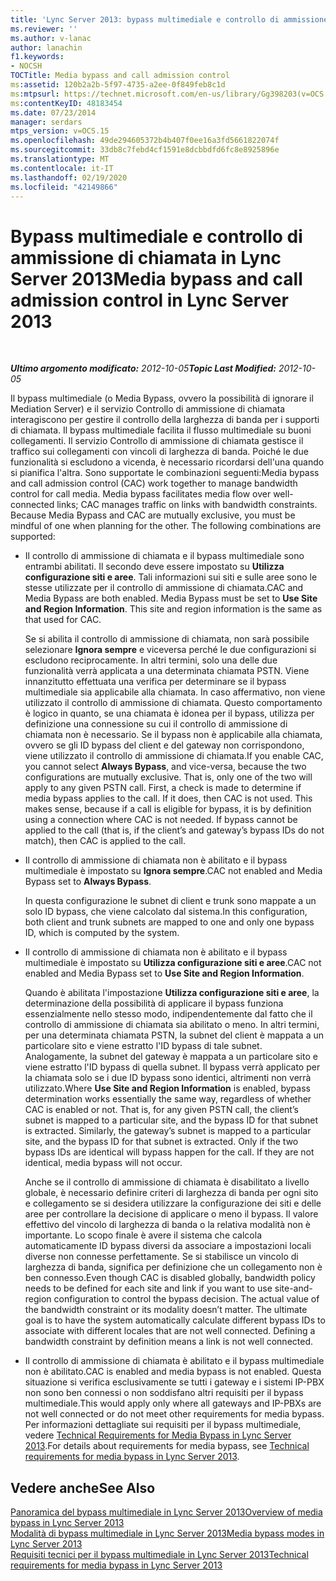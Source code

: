 ```yaml
---
title: 'Lync Server 2013: bypass multimediale e controllo di ammissione di chiamata'
ms.reviewer: ''
ms.author: v-lanac
author: lanachin
f1.keywords:
- NOCSH
TOCTitle: Media bypass and call admission control
ms:assetid: 120b2a2b-5f97-4735-a2ee-0f849feb8c1d
ms:mtpsurl: https://technet.microsoft.com/en-us/library/Gg398203(v=OCS.15)
ms:contentKeyID: 48183454
ms.date: 07/23/2014
manager: serdars
mtps_version: v=OCS.15
ms.openlocfilehash: 49de294605372b4b407f0ee16a3fd5661822074f
ms.sourcegitcommit: 33db8c7febd4cf1591e8dcbbdfd6fc8e8925896e
ms.translationtype: MT
ms.contentlocale: it-IT
ms.lasthandoff: 02/19/2020
ms.locfileid: "42149866"
---
```

<div data-xmlns="http://www.w3.org/1999/xhtml">

<div class="topic" data-xmlns="http://www.w3.org/1999/xhtml" data-msxsl="urn:schemas-microsoft-com:xslt" data-cs="http://msdn.microsoft.com/">

<div data-asp="https://msdn2.microsoft.com/asp">

# <a name="media-bypass-and-call-admission-control-in-lync-server-2013"></a><span data-ttu-id="89b1f-102">Bypass multimediale e controllo di ammissione di chiamata in Lync Server 2013</span><span class="sxs-lookup"><span data-stu-id="89b1f-102">Media bypass and call admission control in Lync Server 2013</span></span>

</div>

<div id="mainSection">

<div id="mainBody">

<span> </span>

<span data-ttu-id="89b1f-103">_**Ultimo argomento modificato:** 2012-10-05_</span><span class="sxs-lookup"><span data-stu-id="89b1f-103">_**Topic Last Modified:** 2012-10-05_</span></span>

<span data-ttu-id="89b1f-p101">Il bypass multimediale (o Media Bypass, ovvero la possibilità di ignorare il Mediation Server) e il servizio Controllo di ammissione di chiamata interagiscono per gestire il controllo della larghezza di banda per i supporti di chiamata. Il bypass multimediale facilita il flusso multimediale su buoni collegamenti. Il servizio Controllo di ammissione di chiamata gestisce il traffico sui collegamenti con vincoli di larghezza di banda. Poiché le due funzionalità si escludono a vicenda, è necessario ricordarsi dell'una quando si pianifica l'altra. Sono supportate le combinazioni seguenti:</span><span class="sxs-lookup"><span data-stu-id="89b1f-p101">Media bypass and call admission control (CAC) work together to manage bandwidth control for call media. Media bypass facilitates media flow over well-connected links; CAC manages traffic on links with bandwidth constraints. Because Media Bypass and CAC are mutually exclusive, you must be mindful of one when planning for the other. The following combinations are supported:</span></span>

  - <span data-ttu-id="89b1f-p102">Il controllo di ammissione di chiamata e il bypass multimediale sono entrambi abilitati. Il secondo deve essere impostato su **Utilizza configurazione siti e aree**. Tali informazioni sui siti e sulle aree sono le stesse utilizzate per il controllo di ammissione di chiamata.</span><span class="sxs-lookup"><span data-stu-id="89b1f-p102">CAC and Media Bypass are both enabled. Media Bypass must be set to **Use Site and Region Information**. This site and region information is the same as that used for CAC.</span></span>
    
    <span data-ttu-id="89b1f-p103">Se si abilita il controllo di ammissione di chiamata, non sarà possibile selezionare **Ignora sempre** e viceversa perché le due configurazioni si escludono reciprocamente. In altri termini, solo una delle due funzionalità verrà applicata a una determinata chiamata PSTN. Viene innanzitutto effettuata una verifica per determinare se il bypass multimediale sia applicabile alla chiamata. In caso affermativo, non viene utilizzato il controllo di ammissione di chiamata. Questo comportamento è logico in quanto, se una chiamata è idonea per il bypass, utilizza per definizione una connessione su cui il controllo di ammissione di chiamata non è necessario. Se il bypass non è applicabile alla chiamata, ovvero se gli ID bypass del client e del gateway non corrispondono, viene utilizzato il controllo di ammissione di chiamata.</span><span class="sxs-lookup"><span data-stu-id="89b1f-p103">If you enable CAC, you cannot select **Always Bypass**, and vice-versa, because the two configurations are mutually exclusive. That is, only one of the two will apply to any given PSTN call. First, a check is made to determine if media bypass applies to the call. If it does, then CAC is not used. This makes sense, because if a call is eligible for bypass, it is by definition using a connection where CAC is not needed. If bypass cannot be applied to the call (that is, if the client’s and gateway’s bypass IDs do not match), then CAC is applied to the call.</span></span>

  - <span data-ttu-id="89b1f-117">Il controllo di ammissione di chiamata non è abilitato e il bypass multimediale è impostato su **Ignora sempre**.</span><span class="sxs-lookup"><span data-stu-id="89b1f-117">CAC not enabled and Media Bypass set to **Always Bypass**.</span></span>
    
    <span data-ttu-id="89b1f-118">In questa configurazione le subnet di client e trunk sono mappate a un solo ID bypass, che viene calcolato dal sistema.</span><span class="sxs-lookup"><span data-stu-id="89b1f-118">In this configuration, both client and trunk subnets are mapped to one and only one bypass ID, which is computed by the system.</span></span>

  - <span data-ttu-id="89b1f-119">Il controllo di ammissione di chiamata non è abilitato e il bypass multimediale è impostato su **Utilizza configurazione siti e aree**.</span><span class="sxs-lookup"><span data-stu-id="89b1f-119">CAC not enabled and Media Bypass set to **Use Site and Region Information**.</span></span>
    
    <span data-ttu-id="89b1f-p104">Quando è abilitata l'impostazione **Utilizza configurazione siti e aree**, la determinazione della possibilità di applicare il bypass funziona essenzialmente nello stesso modo, indipendentemente dal fatto che il controllo di ammissione di chiamata sia abilitato o meno. In altri termini, per una determinata chiamata PSTN, la subnet del client è mappata a un particolare sito e viene estratto l'ID bypass di tale subnet. Analogamente, la subnet del gateway è mappata a un particolare sito e viene estratto l'ID bypass di quella subnet. Il bypass verrà applicato per la chiamata solo se i due ID bypass sono identici, altrimenti non verrà utilizzato.</span><span class="sxs-lookup"><span data-stu-id="89b1f-p104">Where **Use Site and Region Information** is enabled, bypass determination works essentially the same way, regardless of whether CAC is enabled or not. That is, for any given PSTN call, the client’s subnet is mapped to a particular site, and the bypass ID for that subnet is extracted. Similarly, the gateway’s subnet is mapped to a particular site, and the bypass ID for that subnet is extracted. Only if the two bypass IDs are identical will bypass happen for the call. If they are not identical, media bypass will not occur.</span></span>
    
    <span data-ttu-id="89b1f-p105">Anche se il controllo di ammissione di chiamata è disabilitato a livello globale, è necessario definire criteri di larghezza di banda per ogni sito e collegamento se si desidera utilizzare la configurazione dei siti e delle aree per controllare la decisione di applicare o meno il bypass. Il valore effettivo del vincolo di larghezza di banda o la relativa modalità non è importante. Lo scopo finale è avere il sistema che calcola automaticamente ID bypass diversi da associare a impostazioni locali diverse non connesse perfettamente. Se si stabilisce un vincolo di larghezza di banda, significa per definizione che un collegamento non è ben connesso.</span><span class="sxs-lookup"><span data-stu-id="89b1f-p105">Even though CAC is disabled globally, bandwidth policy needs to be defined for each site and link if you want to use site-and-region configuration to control the bypass decision. The actual value of the bandwidth constraint or its modality doesn’t matter. The ultimate goal is to have the system automatically calculate different bypass IDs to associate with different locales that are not well connected. Defining a bandwidth constraint by definition means a link is not well connected.</span></span>

  - <span data-ttu-id="89b1f-129">Il controllo di ammissione di chiamata è abilitato e il bypass multimediale non è abilitato.</span><span class="sxs-lookup"><span data-stu-id="89b1f-129">CAC is enabled and media bypass is not enabled.</span></span> <span data-ttu-id="89b1f-130">Questa situazione si verifica esclusivamente se tutti i gateway e i sistemi IP-PBX non sono ben connessi o non soddisfano altri requisiti per il bypass multimediale.</span><span class="sxs-lookup"><span data-stu-id="89b1f-130">This would apply only where all gateways and IP-PBXs are not well connected or do not meet other requirements for media bypass.</span></span> <span data-ttu-id="89b1f-131">Per informazioni dettagliate sui requisiti per il bypass multimediale, vedere [Technical Requirements for Media Bypass in Lync Server 2013](lync-server-2013-technical-requirements-for-media-bypass.md).</span><span class="sxs-lookup"><span data-stu-id="89b1f-131">For details about requirements for media bypass, see [Technical requirements for media bypass in Lync Server 2013](lync-server-2013-technical-requirements-for-media-bypass.md).</span></span>

<div>

## <a name="see-also"></a><span data-ttu-id="89b1f-132">Vedere anche</span><span class="sxs-lookup"><span data-stu-id="89b1f-132">See Also</span></span>


[<span data-ttu-id="89b1f-133">Panoramica del bypass multimediale in Lync Server 2013</span><span class="sxs-lookup"><span data-stu-id="89b1f-133">Overview of media bypass in Lync Server 2013</span></span>](lync-server-2013-overview-of-media-bypass.md)  
[<span data-ttu-id="89b1f-134">Modalità di bypass multimediale in Lync Server 2013</span><span class="sxs-lookup"><span data-stu-id="89b1f-134">Media bypass modes in Lync Server 2013</span></span>](lync-server-2013-media-bypass-modes.md)  
[<span data-ttu-id="89b1f-135">Requisiti tecnici per il bypass multimediale in Lync Server 2013</span><span class="sxs-lookup"><span data-stu-id="89b1f-135">Technical requirements for media bypass in Lync Server 2013</span></span>](lync-server-2013-technical-requirements-for-media-bypass.md)  
  

</div>

</div>

<span> </span>

</div>

</div>

</div>

